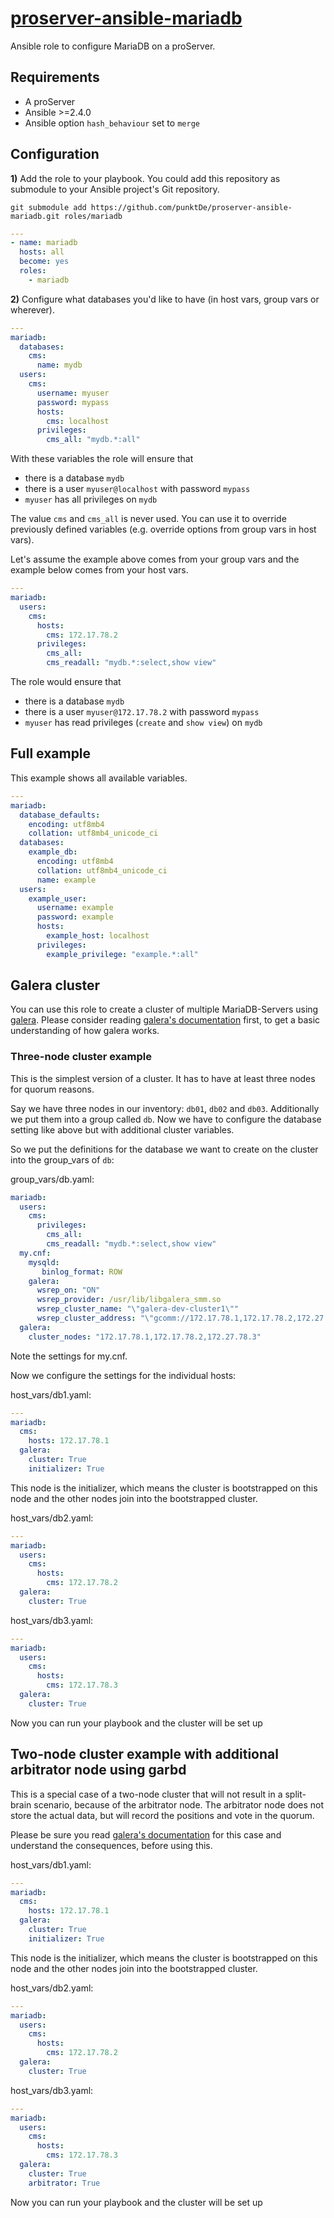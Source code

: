 # [proserver-ansible-mariadb](https://github.com/punktDe/proserver-ansible-mariadb)

Ansible role to configure MariaDB on a proServer.

## Requirements

- A proServer
- Ansible >=2.4.0
- Ansible option `hash_behaviour` set to `merge`

## Configuration

**1)** Add the role to your playbook.
You could add this repository as submodule to your Ansible project's Git repository.

```
git submodule add https://github.com/punktDe/proserver-ansible-mariadb.git roles/mariadb
```

```yaml
---
- name: mariadb
  hosts: all
  become: yes
  roles:
    - mariadb
```

**2)** Configure what databases you'd like to have (in host vars, group vars or wherever).

```yaml
---
mariadb:
  databases:
    cms:
      name: mydb
  users:
    cms:
      username: myuser
      password: mypass
      hosts:
        cms: localhost
      privileges:
        cms_all: "mydb.*:all"
```

With these variables the role will ensure that

- there is a database `mydb`
- there is a user `myuser@localhost` with password `mypass`
- `myuser` has all privileges on `mydb`

The value `cms` and `cms_all` is never used.
You can use it to override previously defined variables
(e.g. override options from group vars in host vars).

Let's assume the example above comes from your group vars and
the example below comes from your host vars.

```yaml
---
mariadb:
  users:
    cms:
      hosts:
        cms: 172.17.78.2
      privileges:
        cms_all:
        cms_readall: "mydb.*:select,show view"
```

The role would ensure that

- there is a database `mydb`
- there is a user `myuser@172.17.78.2` with password `mypass`
- `myuser` has read privileges (`create` and `show view`) on `mydb`

## Full example

This example shows all available variables.

```yaml
---
mariadb:
  database_defaults:
    encoding: utf8mb4
    collation: utf8mb4_unicode_ci
  databases:
    example_db:
      encoding: utf8mb4
      collation: utf8mb4_unicode_ci
      name: example
  users:
    example_user:
      username: example
      password: example
      hosts:
        example_host: localhost
      privileges:
        example_privilege: "example.*:all"
```

## Galera cluster 
You can use this role to create a cluster of multiple MariaDB-Servers using [galera](https://galeracluster.com). 
Please consider reading [galera's documentation](https://galeracluster.com/library/training/tutorials/getting-started.html) first, 
to get a basic understanding of  how galera works.

### Three-node cluster example
This is the simplest version of a cluster. It has to have at least three nodes for quorum reasons. 

Say we have three nodes in our inventory: `db01`, `db02` and `db03`. Additionally we put them into a group called `db`. Now we have to configure the database setting like above but with additional cluster variables. 

So we put the definitions for the database we want to create on the cluster into the group_vars of `db`:

group_vars/db.yaml: 
```yaml
mariadb:
  users:
    cms:
      privileges:
        cms_all:
        cms_readall: "mydb.*:select,show view"
  my.cnf:
    mysqld:
       binlog_format: ROW
    galera:
      wsrep_on: "ON"
      wsrep_provider: /usr/lib/libgalera_smm.so
      wsrep_cluster_name: "\"galera-dev-cluster1\""
      wsrep_cluster_address: "\"gcomm://172.17.78.1,172.17.78.2,172.27.78.3\""
  galera:
    cluster_nodes: "172.17.78.1,172.17.78.2,172.27.78.3"
```
Note the settings for my.cnf.

Now we configure the settings for the individual hosts:

host_vars/db1.yaml:
```yaml
---
mariadb:
  cms:
    hosts: 172.17.78.1
  galera:
    cluster: True
    initializer: True
``` 
This node is the initializer, which means the cluster is bootstrapped on this node and the other nodes join into the bootstrapped cluster.

host_vars/db2.yaml:
```yaml
---
mariadb:
  users:
    cms:
      hosts:
        cms: 172.17.78.2
  galera:
    cluster: True
``` 

host_vars/db3.yaml:
```yaml
---
mariadb:
  users:
    cms:
      hosts:
        cms: 172.17.78.3
  galera:
    cluster: True
``` 
Now you can run your playbook and the cluster will be set up

## Two-node cluster example with additional arbitrator node using garbd

This is a special case of a two-node cluster that will not result in a split-brain scenario, because of the arbitrator node. 
The arbitrator node does not store the actual data, but will record the positions and vote in the quorum. 

Please be sure you read [galera's documentation](https://galeracluster.com/library/kb/two-node-clusters.html) for this case and understand the consequences, before using this. 

host_vars/db1.yaml:
```yaml
---
mariadb:
  cms:
    hosts: 172.17.78.1
  galera:
    cluster: True
    initializer: True
``` 
This node is the initializer, which means the cluster is bootstrapped on this node and the other nodes join into the bootstrapped cluster.

host_vars/db2.yaml:
```yaml
---
mariadb:
  users:
    cms:
      hosts:
        cms: 172.17.78.2
  galera:
    cluster: True
``` 

host_vars/db3.yaml:
```yaml
---
mariadb:
  users:
    cms:
      hosts:
        cms: 172.17.78.3
  galera:
    cluster: True
    arbitrator: True
``` 
Now you can run your playbook and the cluster will be set up
